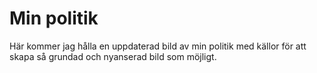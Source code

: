 # Min politik

Här kommer jag hålla en uppdaterad bild av min politik med källor för att skapa så grundad och nyanserad bild som möjligt. 

